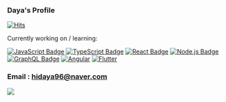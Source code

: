 ### Daya's Profile

[![Hits](https://hits.seeyoufarm.com/api/count/incr/badge.svg?url=https%3A%2F%2Fgithub.com%2FN-Hidaya%2Fhit-counter&count_bg=%2379C83D&title_bg=%23555555&icon=&icon_color=%23E7E7E7&title=hits&edge_flat=false)](https://hits.seeyoufarm.com)

Currently working on / learning:

[![JavaScript Badge](https://img.shields.io/badge/JavaScript-F7DF1E?style=flat-square&logo=JavaScript&logoColor=white)](https://javascript.info/)
[![TypeScript Badge](https://img.shields.io/badge/Typescript-235A97?style=flat-square&logo=Typescript&logoColor=white)](https://www.typescriptlang.org/)
[![React Badge](https://img.shields.io/badge/React-61DAFB?style=flat-square&logo=React&logoColor=white)](https://reactjs.org/)
[![Node.js Badge](https://img.shields.io/badge/Node.js-339933?style=flat-square&logo=Node.js&logoColor=white)](https://nodejs.org/)
[![GraphQL Badge](https://img.shields.io/badge/GraphQL-E10098?style=flat-square&logo=GraphQL&logoColor=white)](https://graphql.org/)
[![Angular](https://img.shields.io/badge/angular-%23DD0031.svg?style=flat-square&logo=angular&logoColor=white)](https://www.angular.io/)
[![Flutter](https://img.shields.io/badge/Flutter-258899?style=flat-square&logo=Flutter&logoColor=white)](https://flutter.com/)

### Email : hidaya96@naver.com

<a href="https://github.com/anuraghazra/github-readme-stats">
  <img align="left" src="https://github-readme-stats.vercel.app/api?username=N-Hidaya&count_private=true&show_icons=true&theme=radical" />
</a>

<!-- https://github.com/Ileriayo/markdown-badges -->
